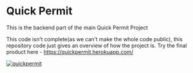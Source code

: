 # Quick Permit
This is the backend part of the main Quick Permit Project

This code isn't complete(as we can't make the whole code public), this repository code just gives an overview of how the project is.
Try the final product here - https://quickpermit.herokuapp.com/


<a href="https://ibb.co/DPB4zsT"><img src="https://i.ibb.co/7x3vj8L/quickpermit.png" alt="quickpermit" border="0"></a>
